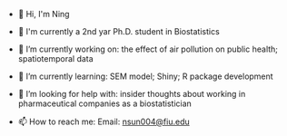 - 👋 Hi, I'm Ning

- 👀 I'm currently a 2nd yar Ph.D. student in Biostatistics

- 🔭 I’m currently working on: the effect of air pollution on public health; spatiotemporal data

- 🌱 I’m currently learning: SEM model; Shiny; R package development

- 🤔 I’m looking for help with: insider thoughts about working in pharmaceutical companies as a biostatistician

- 📫 How to reach me: Email: nsun004@fiu.edu


